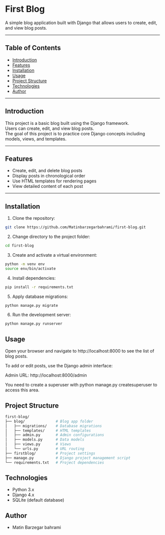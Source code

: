 # First Blog

A simple blog application built with Django that allows users to create, edit, and view blog posts.

---

## Table of Contents

- [Introduction](#introduction)
- [Features](#features)
- [Installation](#installation)
- [Usage](#usage)
- [Project Structure](#project-structure)
- [Technologies](#technologies)
- [Author](#author)

---

## Introduction

This project is a basic blog built using the Django framework.  
Users can create, edit, and view blog posts.  
The goal of this project is to practice core Django concepts including models, views, and templates.

---

## Features

- Create, edit, and delete blog posts  
- Display posts in chronological order  
- Use HTML templates for rendering pages  
- View detailed content of each post

---

## Installation

1. Clone the repository:  
```bash
git clone https://github.com/Matinbarzegarbahrami/first-blog.git
```

2. Change directory to the project folder:
```bash
cd first-blog
```

3. Create and activate a virtual environment:
```bash
python -m venv env
source env/bin/activate
```

4. Install dependencies:
```bash
pip install -r requirements.txt
```
5. Apply database migrations:
```bash
python manage.py migrate
```

6. Run the development server:
```bash
python manage.py runserver
```

## Usage
Open your browser and navigate to http://localhost:8000 to see the list of blog posts.

To add or edit posts, use the Django admin interface:

Admin URL: http://localhost:8000/admin

You need to create a superuser with python manage.py createsuperuser to access this area.

## Project Structure
```bash
first-blog/
├── blog/              # Blog app folder
│   ├── migrations/    # Database migrations
│   ├── templates/     # HTML templates
│   ├── admin.py       # Admin configurations
│   ├── models.py      # Data models
│   ├── views.py       # Views
│   └── urls.py        # URL routing
├── firstblog/         # Project settings
├── manage.py          # Django project management script
└── requirements.txt   # Project dependencies
```
## Technologies
- Python 3.x
- Django 4.x
- SQLite (default database)

## Author
- Matin Barzegar bahrami
